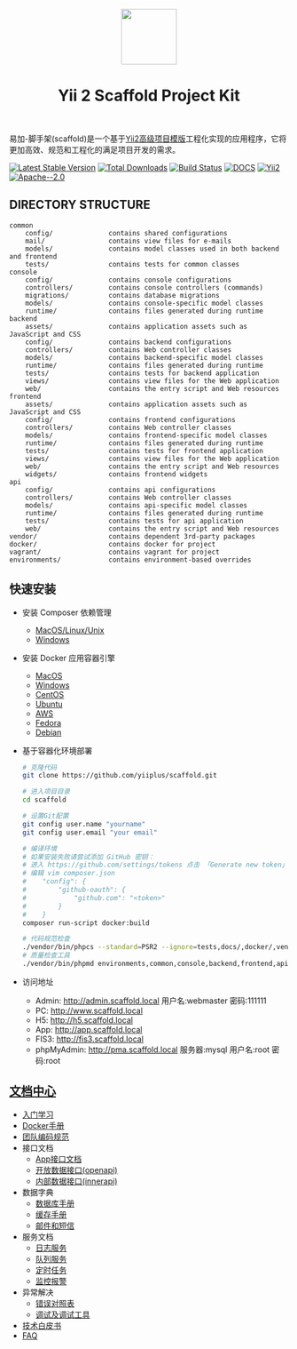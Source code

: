 <p align="center">
    <a href="https://github.com/yiisoft" target="_blank">
        <img src="https://avatars0.githubusercontent.com/u/993323" height="100px">
    </a>
    <h1 align="center">Yii 2 Scaffold Project Kit</h1>
    <br>
</p>

易加-脚手架(scaffold)是一个基于[Yii2高级项目模版](https://github.com/yiisoft/yii2-app-advanced)工程化实现的应用程序，它将更加高效、规范和工程化的满足项目开发的需求。

[![Latest Stable Version](https://img.shields.io/packagist/v/yiiplus/scaffold.svg)](https://packagist.org/packages/yiiplus/scaffold)
[![Total Downloads](https://img.shields.io/packagist/dt/yiiplus/scaffold.svg)](https://packagist.org/packages/yiiplus/scaffold)
[![Build Status](https://travis-ci.org/yiiplus/scaffold.svg?branch=master)](https://travis-ci.org/yiiplus/scaffold)
[![DOCS](https://img.shields.io/badge/docs-passing-orange.svg)](https://github.com/yiiplus/scaffold/tree/master/docs)
[![Yii2](https://img.shields.io/badge/Powered_by-Yii_Framework-green.svg?style=flat)](http://www.yiiframework.com/)
[![Apache--2.0](https://img.shields.io/badge/LICENSE-Apache--2.0-blue.svg)](https://github.com/yiiplus/scaffold/blob/master/LICENSE)

DIRECTORY STRUCTURE
-------------------

```$xslt
common
    config/              contains shared configurations
    mail/                contains view files for e-mails
    models/              contains model classes used in both backend and frontend
    tests/               contains tests for common classes    
console
    config/              contains console configurations
    controllers/         contains console controllers (commands)
    migrations/          contains database migrations
    models/              contains console-specific model classes
    runtime/             contains files generated during runtime
backend
    assets/              contains application assets such as JavaScript and CSS
    config/              contains backend configurations
    controllers/         contains Web controller classes
    models/              contains backend-specific model classes
    runtime/             contains files generated during runtime
    tests/               contains tests for backend application    
    views/               contains view files for the Web application
    web/                 contains the entry script and Web resources
frontend
    assets/              contains application assets such as JavaScript and CSS
    config/              contains frontend configurations
    controllers/         contains Web controller classes
    models/              contains frontend-specific model classes
    runtime/             contains files generated during runtime
    tests/               contains tests for frontend application
    views/               contains view files for the Web application
    web/                 contains the entry script and Web resources
    widgets/             contains frontend widgets
api
    config/              contains api configurations
    controllers/         contains Web controller classes
    models/              contains api-specific model classes
    runtime/             contains files generated during runtime
    tests/               contains tests for api application
    web/                 contains the entry script and Web resources
vendor/                  contains dependent 3rd-party packages
docker/                  contains docker for project
vagrant/                 contains vagrant for project
environments/            contains environment-based overrides
```

## 快速安装

- 安装 Composer 依赖管理
    - [MacOS/Linux/Unix](http://docs.phpcomposer.com/00-intro.html#Installation-*nix)
    - [Windows](http://docs.phpcomposer.com/00-intro.html#Installation-Windows)
- 安装 Docker 应用容器引擎
    - [MacOS](https://store.docker.com/editions/community/docker-ce-desktop-mac)
    - [Windows](https://store.docker.com/editions/community/docker-ce-desktop-windows)
    - [CentOS](https://store.docker.com/editions/community/docker-ce-server-centos)
    - [Ubuntu](https://store.docker.com/editions/community/docker-ce-server-ubuntu)
    - [AWS](https://store.docker.com/editions/community/docker-ce-aws)
    - [Fedora](https://store.docker.com/editions/community/docker-ce-server-fedora)
    - [Debian](https://store.docker.com/editions/community/docker-ce-server-debian)
- 基于容器化环境部署

    ```bash
    # 克隆代码
    git clone https://github.com/yiiplus/scaffold.git
    
    # 进入项目目录
    cd scaffold
    
    # 设置Git配置
    git config user.name "yourname"
    git config user.email "your email" 
    
    # 编译环境
    # 如果安装失败请尝试添加 GitHub 密钥：
    # 进入 https://github.com/settings/tokens 点击 「Generate new token」 新建一个 Token;
    # 编辑 vim composer.json
    #    "config": {
    #        "github-oauth": {
    #            "github.com": "<token>"
    #        }
    #    }
    composer run-script docker:build

    # 代码规范检查
    ./vendor/bin/phpcs --standard=PSR2 --ignore=tests,docs/,docker/,vendor/,console/migrations,backend/runtime,frontend/runtime,api/runtime,console/runtime,frontend/web/assets,backend/web/assets,api/web/assets -n --colors ./
    # 质量检查工具
    ./vendor/bin/phpmd environments,common,console,backend,frontend,api text phpmd.xml --exclude tests,docs/,docker/,vendor/,console/migrations,backend/runtime,frontend/runtime,api/runtime,console/runtime,frontend/web/assets,backend/web/assets,api/web/assets
    ```    

- 访问地址
    - Admin: http://admin.scaffold.local   用户名:webmaster 密码:111111
    - PC: http://www.scaffold.local
    - H5: http://h5.scaffold.local
    - App: http://app.scaffold.local
    - FIS3: http://fis3.scaffold.local
    - phpMyAdmin: http://pma.scaffold.local 服务器:mysql 用户名:root 密码:root

## [文档中心](docs/README.md)
- [入门学习](docs/quickstart.md)
- [Docker手册](docs/docker.md)
- [团队编码规范](docs/coding.md)
- 接口文档
    - [App接口文档](docs/app.md)
    - [开放数据接口(openapi)](docs/openapi.md)
    - [内部数据接口(innerapi)](docs/innerapi.md)
- 数据字典
    - [数据库手册](docs/database.md)
    - [缓存手册](docs/cache.md)
    - [邮件和短信](docs/mail.md)
- 服务文档
    - [日志服务](docs/logs.md)
    - [队列服务](docs/queue.md)
    - [定时任务](docs/crontab.md)
    - [监控报警](docs/monitor.md)
- 异常解决
    - [错误对照表](docs/error.md)
    - [调试及调试工具](docs/debug.md)
- [技术白皮书](docs/develop.md)
- [FAQ](docs/faq.md)